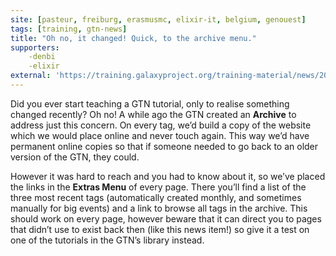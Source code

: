 ```yaml
---
site: [pasteur, freiburg, erasmusmc, elixir-it, belgium, genouest]
tags: [training, gtn-news]
title: "Oh no, it changed! Quick, to the archive menu."
supporters:
    -denbi
    -elixir
external: 'https://training.galaxyproject.org/training-material/news/2021/06/01/archive-menu.html'
---
```


<p>Did you ever start teaching a GTN tutorial, only to realise something changed recently? Oh no! A while ago the GTN created an <strong>Archive</strong> to address just this concern.
On every tag, we’d build a copy of the website which we would place online and never touch again. This way we’d have permanent online copies so that if someone needed to go back to an older version of the GTN, they could.</p>

<p>However it was hard to reach and you had to know about it, so we’ve placed the links in the <strong>Extras Menu</strong> of every page. There you’ll find a list of the three most recent tags (automatically created monthly, and sometimes manually for big events) and a link to browse all tags in the archive. This should work on every page, however beware that it can direct you to pages that didn’t use to exist back then (like this news item!) so give it a test on one of the tutorials in the GTN’s library instead.</p>

